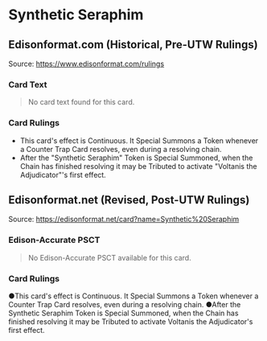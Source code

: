 # Synthetic Seraphim

## Edisonformat.com (Historical, Pre-UTW Rulings)

Source: https://www.edisonformat.com/rulings

### Card Text

> No card text found for this card.

### Card Rulings

*   This card's effect is Continuous. It Special Summons a Token whenever a Counter Trap Card resolves, even during a resolving chain.
*   After the "Synthetic Seraphim" Token is Special Summoned, when the Chain has finished resolving it may be Tributed to activate "Voltanis the Adjudicator"'s first effect.

## Edisonformat.net (Revised, Post-UTW Rulings)

Source: https://edisonformat.net/card?name=Synthetic%20Seraphim

### Edison-Accurate PSCT

> No Edison-Accurate PSCT available for this card.

### Card Rulings

●This card's effect is Continuous. It Special Summons a Token whenever a Counter Trap Card resolves, even during a resolving chain.
●After the Synthetic Seraphim Token is Special Summoned, when the Chain has finished resolving it may be Tributed to activate Voltanis the Adjudicator's first effect.
            
